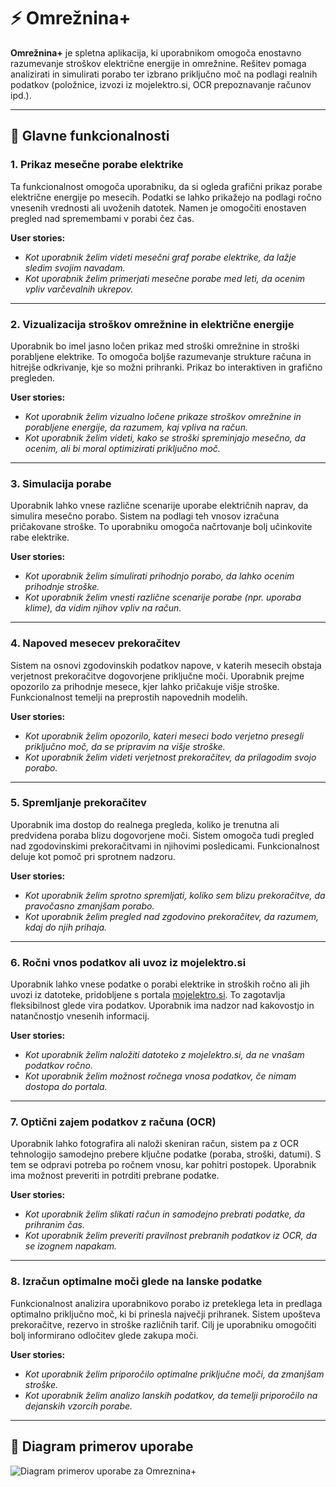 # ⚡ Omrežnina+

**Omrežnina+** je spletna aplikacija, ki uporabnikom omogoča enostavno razumevanje stroškov električne energije in omrežnine. Rešitev pomaga analizirati in simulirati porabo ter izbrano priključno moč na podlagi realnih podatkov (položnice, izvozi iz mojelektro.si, OCR prepoznavanje računov ipd.).

---

## 🔧 Glavne funkcionalnosti

### 1. Prikaz mesečne porabe elektrike
Ta funkcionalnost omogoča uporabniku, da si ogleda grafični prikaz porabe električne energije po mesecih. Podatki se lahko prikažejo na podlagi ročno vnesenih vrednosti ali uvoženih datotek. Namen je omogočiti enostaven pregled nad spremembami v porabi čez čas.

**User stories:**
- _Kot uporabnik želim videti mesečni graf porabe elektrike, da lažje sledim svojim navadam._
- _Kot uporabnik želim primerjati mesečne porabe med leti, da ocenim vpliv varčevalnih ukrepov._

---

### 2. Vizualizacija stroškov omrežnine in električne energije
Uporabnik bo imel jasno ločen prikaz med stroški omrežnine in stroški porabljene elektrike. To omogoča boljše razumevanje strukture računa in hitrejše odkrivanje, kje so možni prihranki. Prikaz bo interaktiven in grafično pregleden.

**User stories:**
- _Kot uporabnik želim vizualno ločene prikaze stroškov omrežnine in porabljene energije, da razumem, kaj vpliva na račun._
- _Kot uporabnik želim videti, kako se stroški spreminjajo mesečno, da ocenim, ali bi moral optimizirati priključno moč._

---

### 3. Simulacija porabe
Uporabnik lahko vnese različne scenarije uporabe električnih naprav, da simulira mesečno porabo. Sistem na podlagi teh vnosov izračuna pričakovane stroške. To uporabniku omogoča načrtovanje bolj učinkovite rabe elektrike.

**User stories:**
- _Kot uporabnik želim simulirati prihodnjo porabo, da lahko ocenim prihodnje stroške._
- _Kot uporabnik želim vnesti različne scenarije porabe (npr. uporaba klime), da vidim njihov vpliv na račun._

---

### 4. Napoved mesecev prekoračitev
Sistem na osnovi zgodovinskih podatkov napove, v katerih mesecih obstaja verjetnost prekoračitve dogovorjene priključne moči. Uporabnik prejme opozorilo za prihodnje mesece, kjer lahko pričakuje višje stroške. Funkcionalnost temelji na preprostih napovednih modelih.

**User stories:**
- _Kot uporabnik želim opozorilo, kateri meseci bodo verjetno presegli priključno moč, da se pripravim na višje stroške._
- _Kot uporabnik želim videti verjetnost prekoračitev, da prilagodim svojo porabo._

---

### 5. Spremljanje prekoračitev
Uporabnik ima dostop do realnega pregleda, koliko je trenutna ali predvidena poraba blizu dogovorjene moči. Sistem omogoča tudi pregled nad zgodovinskimi prekoračitvami in njihovimi posledicami. Funkcionalnost deluje kot pomoč pri sprotnem nadzoru.

**User stories:**
- _Kot uporabnik želim sprotno spremljati, koliko sem blizu prekoračitve, da pravočasno zmanjšam porabo._
- _Kot uporabnik želim pregled nad zgodovino prekoračitev, da razumem, kdaj do njih prihaja._

---

### 6. Ročni vnos podatkov ali uvoz iz mojelektro.si
Uporabnik lahko vnese podatke o porabi elektrike in stroških ročno ali jih uvozi iz datoteke, pridobljene s portala [mojelektro.si](https://mojelektro.si). To zagotavlja fleksibilnost glede vira podatkov. Uporabnik ima nadzor nad kakovostjo in natančnostjo vnesenih informacij.

**User stories:**
- _Kot uporabnik želim naložiti datoteko z mojelektro.si, da ne vnašam podatkov ročno._
- _Kot uporabnik želim možnost ročnega vnosa podatkov, če nimam dostopa do portala._

---

### 7. Optični zajem podatkov z računa (OCR)
Uporabnik lahko fotografira ali naloži skeniran račun, sistem pa z OCR tehnologijo samodejno prebere ključne podatke (poraba, stroški, datumi). S tem se odpravi potreba po ročnem vnosu, kar pohitri postopek. Uporabnik ima možnost preveriti in potrditi prebrane podatke.

**User stories:**
- _Kot uporabnik želim slikati račun in samodejno prebrati podatke, da prihranim čas._
- _Kot uporabnik želim preveriti pravilnost prebranih podatkov iz OCR, da se izognem napakam._

---

### 8. Izračun optimalne moči glede na lanske podatke
Funkcionalnost analizira uporabnikovo porabo iz preteklega leta in predlaga optimalno priključno moč, ki bi prinesla največji prihranek. Sistem upošteva prekoračitve, rezervo in stroške različnih tarif. Cilj je uporabniku omogočiti bolj informirano odločitev glede zakupa moči.

**User stories:**
- _Kot uporabnik želim priporočilo optimalne priključne moči, da zmanjšam stroške._
- _Kot uporabnik želim analizo lanskih podatkov, da temelji priporočilo na dejanskih vzorcih porabe._

---

## 🧩 Diagram primerov uporabe

![Diagram primerov uporabe za Omreznina+](https://github.com/user-attachments/assets/a45e504c-9bcd-4897-9801-cb341208ddd4)
